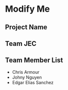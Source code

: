 # Modify Me
## Project Name
## Team JEC
## Team Member List
* Chris Armour
* Johny Nguyen
* Edgar Elias Sanchez
